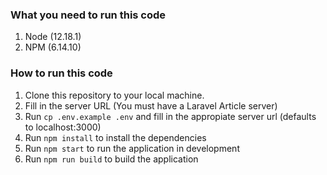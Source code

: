 ### What you need to run this code

1. Node (12.18.1)
2. NPM (6.14.10)

### How to run this code

1. Clone this repository to your local machine.
2. Fill in the server URL (You must have a Laravel Article server)
3. Run `cp .env.example .env` and fill in the appropiate server url (defaults to localhost:3000)
4. Run `npm install` to install the dependencies
5. Run `npm start` to run the application in development
6. Run `npm run build` to build the application
